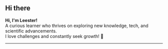 ## Hi there

**Hi, I'm Leester!**  
A curious learner who thrives on exploring new knowledge, tech, and scientific advancements.  
I love challenges and constantly seek growth! 🚀

---



